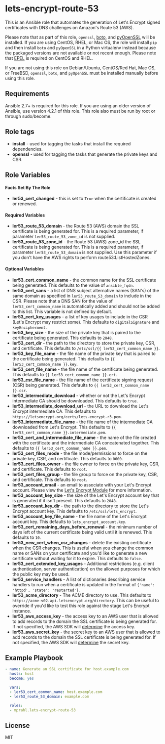 # lets-encrypt-route-53

This is an Ansible role that automates the generation of Let's Encrypt signed certificates with DNS
challenges on Amazon's Route 53 (AWS).

Please note that as part of this role, `openssl`, [boto](https://github.com/boto/boto), and
[pyOpenSSL](https://github.com/pyca/pyopenssl) will be installed. If you are using CentOS, RHEL, or
Mac OS, the role will install `pip` and then install `boto` and `pyOpenSSL` in a Python virtualenv
instead because the packaged versions are not available or not recent enough. Please note that
[EPEL](https://fedoraproject.org/wiki/EPEL) is required on CentOS and RHEL.

If you are not using this role on Debian/Ubuntu, CentOS/Red Hat, Mac OS, or FreeBSD, `openssl`,
`boto`, and `pyOpenSSL` must be installed manually before using this role.

## Requirements

Ansible 2.7+ is required for this role. If you are using an older version of Ansible, use version
4.2.1 of this role. This role also must be run by root or through sudo/become.

## Role tags

* **install** - used for tagging the tasks that install the required dependencies.
* **openssl** - used for tagging the tasks that generate the private keys and CSR.

## Role Variables

#### Facts Set By The Role
* **ler53_cert_changed** - this is set to `True` when the certificate is created or renewed.

#### Required Variables
* **ler53_route_53_domain** - the Route 53 (AWS) domain the SSL certificate is being generated
  for. This is a required parameter, if parameter `ler53_route_53_zone_id` is not supplied.
* **ler53_route_53_zone_id** - the Route 53 (AWS) zone_id the SSL certificate is being generated
  for. This is a required parameter, if parameter `ler53_route_53_domain` is not supplied. Use
  this parameter if you don't have the AWS rights to perform route53:ListHostedZones.

#### Optional Variables
* **ler53_cert_common_name** - the common name for the SSL certificate being generated. This
  defaults to the value of `ansible_fqdn`.
* **ler53_cert_sans** - a list of DNS subject alternative names (SAN's) of the same domain as
  specified in `ler53_route_53_domain` to include in the CSR. Please note that a DNS SAN for the
  value of `ler53_cert_common_name` is automatically added and should not be added to this list.
  This variable is not defined by default.
* **ler53_cert_key_usages** - a list of key usages to include in the CSR (Let's Encrypt may
  restrict some). This defaults to `digitalSignature` and `keyEncipherment`.
* **ler53_key_size** - the size of the private key that is paired to the certificate being
  generated. This defaults to `2048`.
* **ler53_cert_dir** - the path to the directory to store the private key, CSR, and certificate.
  This defaults to `/etc/ssl/{{ ler53_cert_common_name }}`.
* **ler53_key_file_name** - the file name of the private key that is paired to the certificate
  being generated. This defaults to `{{ ler53_cert_common_name }}.key`.
* **ler53_cert_file_name** - the file name of the certificate being generated. This defaults to
  `{{ ler53_cert_common_name }}.crt`.
* **ler53_csr_file_name** - the file name of the certificate signing request (CSR) being generated.
  This defaults to `{{ ler53_cert_common_name }}.csr`.
* **ler53_intermediate_download** - whether or not the Let's Encrypt intermediate CA should be
  downloaded. This defaults to `true`.
* **ler53_intermediate_download_url** - the URL to download the Let's Encrypt intermediate CA. This
  defaults to `https://letsencrypt.org/certs/lets-encrypt-r3.pem`.
* **ler53_intermediate_file_name** - the file name of the intermediate CA downloaded from Let's
  Encrypt. This defaults to `{{ ler53_cert_common_name }}.intermediate.pem`.
* **ler53_cert_and_intermediate_file_name** - the name of the file created with the certificate and
  the intermediate CA concatenated together. This defaults to `{{ ler53_cert_common_name }}.pem`.
* **ler53_cert_files_mode** - the file mode/permissions to force on the private key, CSR, and
  certificate. This defaults to `0600`.
* **ler53_cert_files_owner** - the file owner to force on the private key, CSR, and certificate.
  This defaults to `root`.
* **ler53_cert_files_group** - the file group to force on the private key, CSR, and certificate.
  This defaults to `root`.
* **ler53_account_email** - an email to associate with your Let's Encrypt account. Please view the
  [Let's Encrypt Module](https://docs.ansible.com/ansible/letsencrypt_module.html#requirements-on-host-that-executes-module)
  for more information.
* **ler53_account_key_size** - the size of the Let's Encrypt account key that is generated if it
  isn't present. This defaults to `2048`.
* **ler53_account_key_dir** - the path to the directory to store the Let's Encrypt account key. This
  defaults to `/etc/ssl/lets_encrypt`.
* **ler53_account_key_file_name** - the file name of the Let's Encrypt account key. This defaults
  to `lets_encrypt_account.key`.
* **ler53_cert_remaining_days_before_renewal** - the minimum number of days left of the current
  certificate being valid until it is renewed. This defaults to `10`.
* **ler53_new_cert_when_csr_changes** - delete the existing certificate when the CSR changes. This
  is useful when you change the common name or SANs on your certificate and you'd like to generate
  a new certificate without waiting for it to expire. This defaults to `false`.
* **ler53_cert_extended_key_usages** - Additional restrictions (e.g. client authentication, server
  authentication) on the allowed purposes for which the public key may be used.
* **ler53_service_handlers** - A list of dictionaries describing service handlers to run when a
  certificate is updated in the format of `{'name': 'httpd', 'state': 'restarted'}`.
* **ler53_acme_directory** - The ACME directory to use. This defaults to
  `https://acme-v02.api.letsencrypt.org/directory`. This can be useful to override if you'd like to
  test this role against the stage Let's Encrypt instance.
* **ler53_aws_access_key** - the access key to an AWS user that is allowed to add records to the
  domain the SSL certificate is being generated for. If not specified, the AWS SDK will
  [determine](https://boto3.amazonaws.com/v1/documentation/api/latest/guide/credentials.html)
  the access key.
* **ler53_aws_secret_key** - the secret key to an AWS user that is allowed to add records to the
  domain the SSL certificate is being generated for. If not specified, the AWS SDK will
  [determine](https://boto3.amazonaws.com/v1/documentation/api/latest/guide/credentials.html)
  the secret key.

## Example Playbook

```yaml
- name: Generate an SSL certificate for host.example.com
  hosts: host
  become: yes

  vars:
  - ler53_cert_common_name: host.example.com
  - ler53_route_53_domain: example.com

  roles:
  - mprahl.lets-encrypt-route-53
```

## License

MIT
